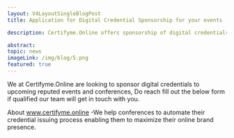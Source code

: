```yaml
---
layout: V4LayoutSingleBlogPost
title: Application for Digital Credential Sponsorship for your events

description: Certifyme.Online offers sponsorship of digital credentials for events and conferences to enhance online brand presence.

abstract: 
topic: news
imageLink: /img/blog/5.png
featured: true
---
```


We at Certifyme.Online are looking to sponsor digital credentials to upcoming reputed events and conferences, Do reach fill out the below form if qualified our team will get in touch with you.

About www.certifyme.online -We help conferences to automate their credential issuing process enabling them to maximize their online brand presence.


